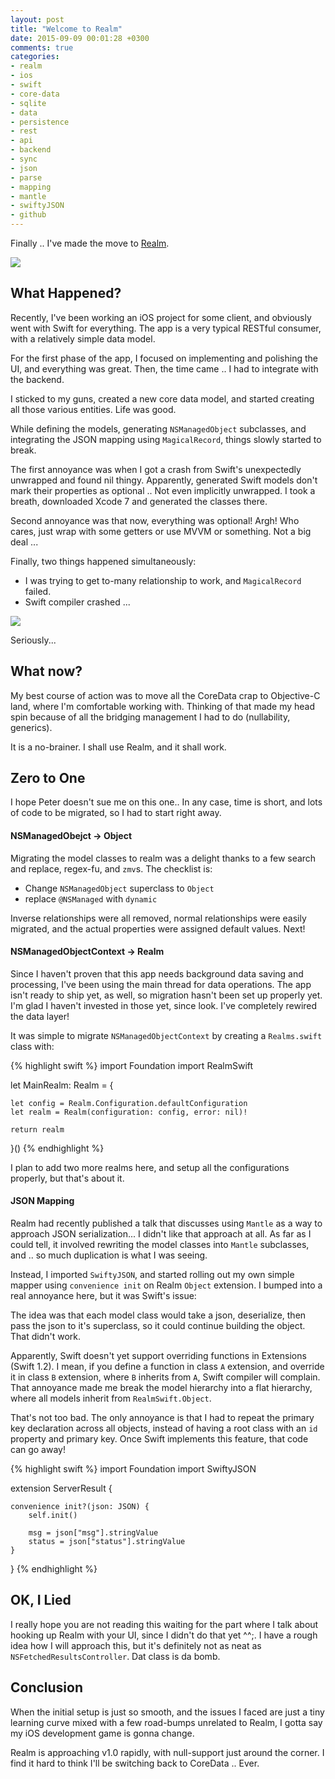 ```yaml
---
layout: post
title: "Welcome to Realm"
date: 2015-09-09 00:01:28 +0300
comments: true
categories: 
- realm
- ios
- swift
- core-data
- sqlite
- data
- persistence
- rest
- api
- backend
- sync
- json
- parse
- mapping
- mantle
- swiftyJSON
- github
---
```


Finally .. I've made the move to [Realm](http://realm.io/).

![](http://mazyod.com/images/realm-logo.png)

## What Happened?

Recently, I've been working an iOS project for some client, and obviously went with Swift for everything. The app is a very typical RESTful consumer, with a relatively simple data model.

For the first phase of the app, I focused on implementing and polishing the UI, and everything was great. Then, the time came .. I had to integrate with the backend.

I sticked to my guns, created a new core data model, and started creating all those various entities. Life was good.

While defining the models, generating `NSManagedObject` subclasses, and integrating the JSON mapping using `MagicalRecord`, things slowly started to break.

The first annoyance was when I got a crash from Swift's unexpectedly unwrapped and found nil thingy. Apparently, generated Swift models don't mark their properties as optional .. Not even implicitly unwrapped. I took a breath, downloaded Xcode 7 and generated the classes there.

Second annoyance was that now, everything was optional! Argh! Who cares, just wrap with some getters or use MVVM or something. Not a big deal ...

Finally, two things happened simultaneously:

+ I was trying to get to-many relationship to work, and `MagicalRecord` failed.
+ Swift compiler crashed ...

![](http://mazyod.com/images/justjimmar_2015-Jul-22.jpg)

Seriously...

## What now?

My best course of action was to move all the CoreData crap to Objective-C land, where I'm comfortable working with. Thinking of that made my head spin because of all the bridging management I had to do (nullability, generics).

It is a no-brainer. I shall use Realm, and it shall work.

## Zero to One

I hope Peter doesn't sue me on this one.. In any case, time is short, and lots of code to be migrated, so I had to start right away.

#### NSManagedObejct -> Object

Migrating the model classes to realm was a delight thanks to a few search and replace, regex-fu, and `zmv`s. The checklist is:

+ Change `NSManagedObject` superclass to `Object`
+ replace `@NSManaged` with `dynamic`

Inverse relationships were all removed, normal relationships were easily migrated, and the actual properties were assigned default values. Next!

#### NSManagedObjectContext -> Realm

Since I haven't proven that this app needs background data saving and processing, I've been using the main thread for data operations. The app isn't ready to ship yet, as well, so migration hasn't been set up properly yet. I'm glad I haven't invested in those yet, since look. I've completely rewired the data layer!

It was simple to migrate `NSManagedObjectContext` by creating a `Realms.swift` class with:

{% highlight swift %}
import Foundation
import RealmSwift

let MainRealm: Realm = {
   
    let config = Realm.Configuration.defaultConfiguration
    let realm = Realm(configuration: config, error: nil)!
    
    return realm
}()
{% endhighlight %}

I plan to add two more realms here, and setup all the configurations properly, but that's about it.

#### JSON Mapping

Realm had recently published a talk that discusses using `Mantle` as a way to approach JSON serialization... I didn't like that approach at all. As far as I could tell, it involved rewriting the model classes into `Mantle` subclasses, and .. so much duplication is what I was seeing.

Instead, I imported `SwiftyJSON`, and started rolling out my own simple mapper using `convenience init` on Realm `Object` extension. I bumped into a real annoyance here, but it was Swift's issue:

The idea was that each model class would take a json, deserialize, then pass the json to it's superclass, so it could continue building the object. That didn't work.

Apparently, Swift doesn't yet support overriding functions in Extensions (Swift 1.2). I mean, if you define a function in class `A` extension, and override it in class `B` extension, where `B` inherits from `A`, Swift compiler will complain. That annoyance made me break the model hierarchy into a flat hierarchy, where all models inherit from `RealmSwift.Object`.

That's not too bad. The only annoyance is that I had to repeat the primary key declaration across all objects, instead of having a root class with an `id` property and primary key. Once Swift implements this feature, that code can go away!

{% highlight swift %}
import Foundation
import SwiftyJSON


extension ServerResult {

    convenience init?(json: JSON) {
        self.init()
     
        msg = json["msg"].stringValue
        status = json["status"].stringValue
    }
}
{% endhighlight %}


## OK, I Lied

I really hope you are not reading this waiting for the part where I talk about hooking up Realm with your UI, since I didn't do that yet ^^;. I have a rough idea how I will approach this, but it's definitely not as neat as `NSFetchedResultsController`. Dat class is da bomb.

## Conclusion

When the initial setup is just so smooth, and the issues I faced are just a tiny learning curve mixed with a few road-bumps unrelated to Realm, I gotta say my iOS development game is gonna change.

Realm is approaching v1.0 rapidly, with null-support just around the corner. I find it hard to think I'll be switching back to CoreData .. Ever.
